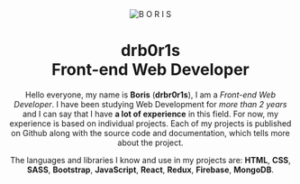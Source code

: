 <div align="center">
  <img src="https://i.imgur.com/F9R8RBT.jpg" alt="B O R I S"></img>
</div>

<h1 align="center">drb0r1s<br>Front-end Web Developer</h1>

<p align="center">
Hello everyone, my name is <b>Boris</b> (<b>drbr0r1s</b>), I am a <i>Front-end Web Developer</i>. I have been studying Web Development for <i>more than 2 years</i> and I can say that I have <b>a lot of experience</b> in this field. For now, my experience is based on individual projects. Each of my projects is published on Github along with the source code and documentation, which tells more about the project.
</p>

<p align="center">
The languages and libraries I know and use in my projects are: <b>HTML</b>, <b>CSS</b>, <b>SASS</b>, <b>Bootstrap</b>, <b>JavaScript</b>, <b>React</b>, <b>Redux</b>, <b>Firebase</b>, <b>MongoDB</b>. 
</p>
